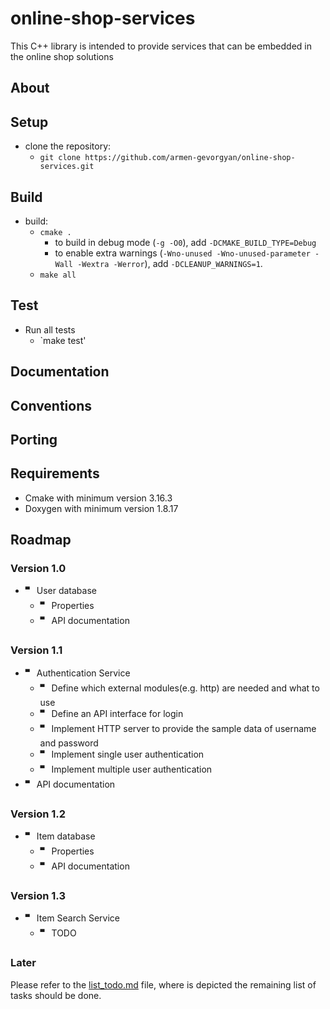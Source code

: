 # online-shop-services
This C++ library is intended to provide services that can be embedded in the online shop solutions

## About

## Setup

- clone the repository:
    - `git clone https://github.com/armen-gevorgyan/online-shop-services.git`


## Build

- build:
    - `cmake .`
      - to build in debug mode (`-g -O0`), add `-DCMAKE_BUILD_TYPE=Debug`
      - to enable extra warnings (`-Wno-unused -Wno-unused-parameter -Wall -Wextra -Werror`), add `-DCLEANUP_WARNINGS=1`.
    - `make all`

## Test

- Run all tests
  - `make test'

## Documentation

## Conventions

## Porting

## Requirements

- Cmake with minimum version 3.16.3
- Doxygen with minimum version 1.8.17

## Roadmap

### Version 1.0
- 🬀 User database
    - 🬀 Properties
    - 🬀 API documentation    

### Version 1.1
- 🬀 Authentication Service
    - 🬀 Define which external modules(e.g. http) are needed and what to use
    - 🬀 Define an API interface for login
    - 🬀 Implement HTTP server to provide the sample data of username and password
    - 🬀 Implement single user authentication
    - 🬀 Implement multiple user authentication
- 🬀 API documentation

### Version 1.2
- 🬀 Item database
    - 🬀 Properties
    - 🬀 API documentation    

### Version 1.3
- 🬀 Item Search Service
    - 🬀 TODO

### Later
Please refer to the [list_todo.md](https://github.com/armen-gevorgyan/online-shop-services/blob/master/list_todo.md) file, where is depicted the remaining list of tasks should be done.